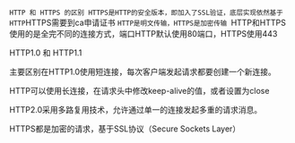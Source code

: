 ``
HTTP 和 HTTPS 的区别
HTTPS是HTTP的安全版本，即加入了SSL验证，底层实现依然基于HTTP
``HTTPS需要到ca申请证书
``HTTP是明文传输，HTTPS是加密传输
``HTTP和HTTPS使用的是全完不同的连接方式，端口HTTP默认使用80端口，HTTPS使用443

HTTP1.0 和 HTTP1.1

主要区别在HTTP1.0使用短连接，每次客户端发起请求都要创建一个新连接。

HTTP可以使用长连接，在请求头中修改keep-alive的值，或者设置为close

HTTP2.0采用多路复用技术，允许通过单一的连接发起多重的请求消息。

HTTPS都是加密的请求，基于SSL协议（Secure Sockets Layer）